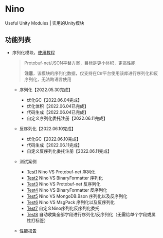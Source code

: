 # Nino
Useful Unity Modules | 实用的Unity模块


## 功能列表

- 序列化模块，[使用教程](Docs/Serialization.md)
  > Protobuf-net/JSON平替方案，目标是更小体积，更高性能
  >
  > **注意**，该模块的序列化数据，仅支持在C#平台使用该库进行序列化和反序列化，无法跨语言使用
  - 序列化【2022.05.30完成】
    - 优化GC【2022.06.04完成】
    - 优化体积【2022.06.04已完成】
    - 代码生成【2022.06.04已完成】
    - 自定义序列化委托注册【2022.06.11完成】
  - 反序列化【2022.06.10完成】
  
    - 优化GC【2022.06.10完成】
    - 代码生成【2022.06.11完成】
    - 自定义反序列化委托注册【2022.06.11完成】
  - 测试案例
    - [Test1](Nino/Assets/Nino/Test/Editor/Serialization/Test1.cs) Nino VS Protobuf-net 序列化
    - [Test2](Nino/Assets/Nino/Test/Editor/Serialization/Test2.cs) Nino VS BinaryFormatter 序列化
    - [Test3](Nino/Assets/Nino/Test/Editor/Serialization/Test3.cs) Nino VS Protobuf-net 反序列化
    - [Test4](Nino/Assets/Nino/Test/Editor/Serialization/Test4.cs) Nino VS BinaryFormatter 反序列化
    - [Test5](Nino/Assets/Nino/Test/Editor/Serialization/Test5.cs) Nino VS MongoDB.Bson 序列化以及反序列化
    - [Test6](Nino/Assets/Nino/Test/Editor/Serialization/Test6.cs) Nino VS MsgPack 序列化以及反序列化
    - [Test7](Nino/Assets/Nino/Test/Editor/Serialization/Test7.cs) 自定义Nino序列化反序列化委托
    - [Test8](Nino/Assets/Nino/Test/Editor/Serialization/Test8.cs) 自动收集全部字段进行序列化/反序列化（无需给单个字段或属性打标签）
  - [性能报告](Performance/Serialization.md)
